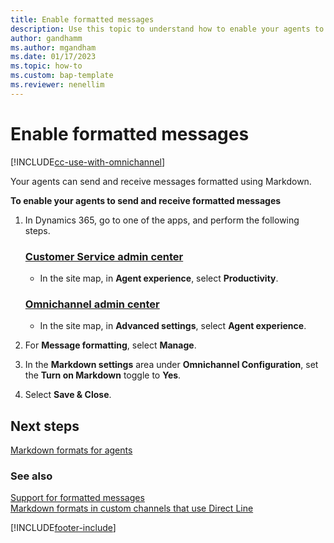 ```yaml
---
title: Enable formatted messages
description: Use this topic to understand how to enable your agents to send and receive formatted messages in Omnichannel for Customer Service.
author: gandhamm
ms.author: mgandham
ms.date: 01/17/2023
ms.topic: how-to
ms.custom: bap-template
ms.reviewer: nenellim
---
```


# Enable formatted messages

[!INCLUDE[cc-use-with-omnichannel](../../includes/cc-use-with-omnichannel.md)]

Your agents can send and receive messages formatted using Markdown.

**To enable your agents to send and receive formatted messages**

1. In Dynamics 365, go to one of the apps, and perform the following steps.

   ### [Customer Service admin center](#tab/customerserviceadmincenter)
     
    - In the site map, in **Agent experience**, select **Productivity**.
   
   ### [Omnichannel admin center](#tab/omnichanneladmincenter) 

     - In the site map, in **Advanced settings**, select **Agent experience**.

1. For **Message formatting**, select **Manage**.

1. In the **Markdown settings** area under **Omnichannel Configuration**, set the **Turn on Markdown** toggle to **Yes**.

1. Select **Save & Close**.

## Next steps

[Markdown formats for agents](markdown-formats-agents.md)  

### See also

[Support for formatted messages](card-support-in-channels.md#support-for-formatted-messages)  
[Markdown formats in custom channels that use Direct Line](../develop/markdown-formats-dev.md)  

[!INCLUDE[footer-include](../../includes/footer-banner.md)]
